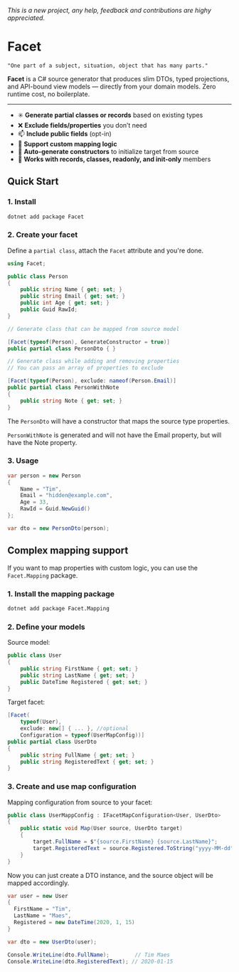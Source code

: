 _This is a new project, any help, feedback and contributions are highy appreciated._

# Facet

```
"One part of a subject, situation, object that has many parts."
```

**Facet** is a C# source generator that produces slim DTOs, typed projections, and API-bound view models — directly from your domain models. Zero runtime cost, no boilerplate.

---

- :eight_spoked_asterisk: **Generate partial classes or records** based on existing types
- :x: **Exclude fields/properties** you don’t need
- :mailbox: **Include public fields** (opt-in)
- :hammer: **Support custom mapping logic**
- :link: **Auto-generate constructors** to initialize target from source
- :nut_and_bolt: **Works with records, classes, readonly, and init-only** members

## Quick Start

### 1. Install

```bash
dotnet add package Facet
```

### 2. Create your facet

Define a `partial class`, attach the `Facet` attribute and you're done.
```csharp
using Facet;

public class Person
{
    public string Name { get; set; }
    public string Email { get; set; }
    public int Age { get; set; }
    public Guid RawId;
}

// Generate class that can be mapped from source model

[Facet(typeof(Person), GenerateConstructor = true)]
public partial class PersonDto { }

// Generate class while adding and removing properties
// You can pass an array of properties to exclude

[Facet(typeof(Person), exclude: nameof(Person.Email)]
public partial class PersonWithNote 
{
    public string Note { get; set; }
}
```

The `PersonDto` will have a constructor that maps the source type properties.

`PersonWithNote` is generated and will not have the Email property, but will have the Note property.

### 3. Usage

```csharp
var person = new Person
{
    Name = "Tim",
    Email = "hidden@example.com",
    Age = 33,
    RawId = Guid.NewGuid()
};

var dto = new PersonDto(person);
```

## Complex mapping support

If you want to map properties with custom logic, you can use the `Facet.Mapping` package.

### 1. Install the mapping package

```bash
dotnet add package Facet.Mapping
````

### 2. Define your models

Source model:
```csharp
public class User
{
    public string FirstName { get; set; }
    public string LastName { get; set; }
    public DateTime Registered { get; set; }
}
```
Target facet:
```csharp
[Facet(
    typeof(User),
    exclude: new[] { ... }, //optional
    Configuration = typeof(UserMapConfig))]
public partial class UserDto
{
    public string FullName { get; set; }
    public string RegisteredText { get; set; }
}
```
### 3. Create and use map configuration

Mapping configuration from source to your facet:
```csharp
public class UserMappConfig : IFacetMapConfiguration<User, UserDto>
{
    public static void Map(User source, UserDto target)
    {
        target.FullName = $"{source.FirstName} {source.LastName}";
        target.RegisteredText = source.Registered.ToString("yyyy-MM-dd");
    }
}
```
Now you can just create a DTO instance, and the source object will be mapped accordingly.
```csharp
var user = new User
{
  FirstName = "Tim",
  LastName = "Maes",
  Registered = new DateTime(2020, 1, 15)
}

var dto = new UserDto(user);

Console.WriteLine(dto.FullName);        // Tim Maes
Console.WriteLine(dto.RegisteredText); // 2020-01-15

```
